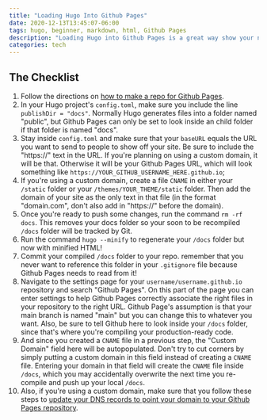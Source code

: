 ```yaml
---
title: "Loading Hugo Into Github Pages"
date: 2020-12-13T13:45:07-06:00
tags: hugo, beginner, markdown, html, Github Pages
description: "Loading Hugo into Github Pages is a great way show your new site to the word while paying nothing in hosting!"
categories: tech
---
```


## The Checklist

1. Follow the directions on [how to make a repo for Github Pages](https://pages.github.com/).
2. In your Hugo project's `config.toml`, make sure you include the line `publishDir = "docs"`.  Normally Hugo generates files into a folder named "public", but Github Pages can only be set to look inside an child folder if that folder is named "docs".
3. Stay inside `config.toml` and make sure that your `baseURL` equals the URL you want to send to people to show off your site. Be sure to include the "https://" text in the URL.  If you're planning on using a custom domain, it will be that.  Otherwise it will be your Github Pages URL, which will look something like `https://YOUR_GITHUB_USERNAME_HERE.github.io`;
4. If you're using a custom domain, create a file `CNAME` in either your `/static` folder or your `/themes/YOUR_THEME/static` folder.  Then add the domain of your site as the only text in that file (in the format "domain.com", don't also add in "https://" before the domain).
5. Once you're ready to push some changes, run the command `rm -rf docs`.  This removes your docs folder so your soon to be recompiled `/docs` folder will be tracked by Git.
6. Run the command `hugo --minify` to regenerate your `/docs` folder but now with minified HTML!
7. Commit your compiled `/docs` folder to your repo. remember that you never want to reference this folder in your `.gitignore` file because Github Pages needs to read from it!
8. Navigate to the settings page for your `username/username.github.io` repository and search "Github Pages".  On this part of the page you can enter settings to help Github Pages correctly associate the right files in your repository to the right URL.  Github Page's assumption is that your main branch is named "main" but you can change this to whatever you want.  Also, be sure to tell Github here to look inside your `/docs` folder, since that's where you're compiling your production-ready code.
9. And since you created a `CNAME` file in a previous step, the "Custom Domain" field here will be autopopulated.  Don't try to cut corners by simply putting a custom domain in this field instead of creating a `CNAME` file.  Entering your domain in that field will create the `CNAME` file inside `/docs`, which you may accidentally overwrite the next time you re-compile and push up your local `/docs`.
10. Also, if you're using a custom domain, make sure that you follow these steps to [update your DNS records to point your domain to your Github Pages repository](https://docs.github.com/en/free-pro-team@latest/github/working-with-github-pages/managing-a-custom-domain-for-your-github-pages-site#configuring-an-apex-domain).